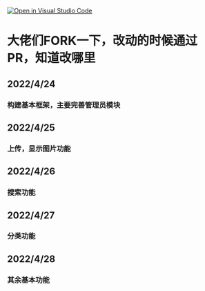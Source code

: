 [![Open in Visual Studio Code](https://classroom.github.com/assets/open-in-vscode-c66648af7eb3fe8bc4f294546bfd86ef473780cde1dea487d3c4ff354943c9ae.svg)](https://classroom.github.com/online_ide?assignment_repo_id=7663194&assignment_repo_type=AssignmentRepo)

# 大佬们FORK一下，改动的时候通过PR，知道改哪里
## 2022/4/24
### 构建基本框架，主要完善管理员模块
## 2022/4/25
### 上传，显示图片功能
## 2022/4/26
### 搜索功能
## 2022/4/27
### 分类功能
## 2022/4/28
### 其余基本功能
